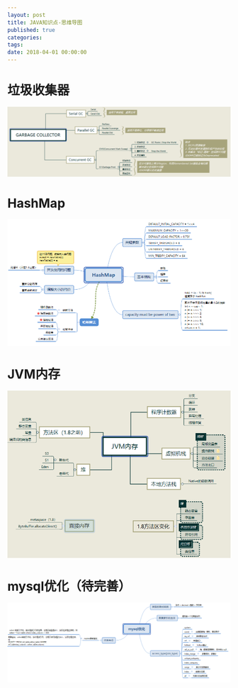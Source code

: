 ```yaml
---
layout: post
title: JAVA知识点-思维导图
published: true
categories:
tags:
date: 2018-04-01 00:00:00
---
```

# 垃圾收集器

![垃圾收集器](/images/mindMap/garbage_collector.png)

# HashMap

![HashMap](/images/mindMap/hashmap.png)

# JVM内存

![JVM内存](/images/mindMap/jvm_memory.png)

# mysql优化（待完善）

![mysql优化](/images/mindMap/mysql_optimal.png)
